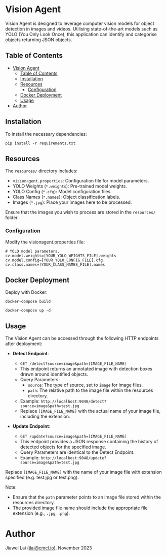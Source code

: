 # Vision Agent

Vision Agent is designed to leverage computer vision models for object detection in images and videos. Utilising state-of-the-art models such as YOLO (You Only Look Once), this application can identify and categorise objects returning JSON objects.

## Table of Contents

- [Vision Agent](#vision-agent)
  - [Table of Contents](#table-of-contents)
  - [Installation](#installation)
  - [Resources](#resources)
    - [Configuration](#configuration)
  - [Docker Deployment](#docker-deployment)
  - [Usage](#usage)
- [Author](#author)

## Installation
To install the necessary dependencies:

```
pip install -r requirements.txt
```

## Resources
The `resources/` directory includes:

 - `visionagent.properties`: Configuration file for model parameters.
 - YOLO Weights (`*.weights`): Pre-trained model weights.
 - YOLO Config (`*.cfg`): Model configuration files.
 - Class Names (`*.names`): Object classification labels.
 - Images (`*.jpg`): Place your images here to be processed.

Ensure that the images you wish to process are stored in the `resources/` folder.

### Configuration
Modify the visionagent.properties file:

```
# YOLO model parameters.
cv.model.weights=[YOUR_YOLO_WEIGHTS_FILE].weights
cv.model.config=[YOUR_YOLO_CONFIG_FILE].cfg
cv.class.names=[YOUR_CLASS_NAMES_FILE].names
```

## Docker Deployment

Deploy with Docker:

```
docker-compose build

docker-compose up -d
```

## Usage
The Vision Agent can be accessed through the following HTTP endpoints after deployment:

- **Detect Endpoint**:
  - `GET /detect?source=image&path=[IMAGE_FILE_NAME]`
  - This endpoint returns an annotated image with detection boxes drawn around identified objects.
  - Query Parameters:
    - `source`: The type of source, set to `image` for image files.
    - `path`: The relative path to the image file within the resources directory.
  - Example: `http://localhost:9048/detect?source=image&path=test.jpg`
  - Replace `[IMAGE_FILE_NAME]` with the actual name of your image file, including the extension.

- **Update Endpoint**:
  - `GET /update?source=image&path=[IMAGE_FILE_NAME]`
  - This endpoint provides a JSON response containing the history of detected objects for the specified image.
  - Query Parameters are identical to the Detect Endpoint.
  - Example: `http://localhost:9048/update?source=image&path=test.jpg`

Replace `[IMAGE_FILE_NAME]` with the name of your image file with extension specified (e.g. test.jpg or test.png).

Note:

- Ensure that the `path` parameter points to an image file stored within the resources directory.
- The provided image file name should include the appropriate file extension (e.g., `.jpg`, `.png`).


# Author
Jiawei Lai (jlai@cmcl.io), November 2023
